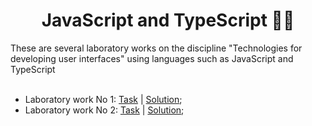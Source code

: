 <h1 align="center" color="red"> JavaScript and TypeScript 👨‍💻</h1>
These are several laboratory works on the discipline "Technologies for developing user interfaces" using languages such as JavaScript and TypeScript
<br><br> 
<ul>
    <li>Laboratory work No 1: <a href="https://github.com/zephyrXXX/User-interface-development-technology-part1/blob/main/Task/%D0%BB%D1%801%20TS(2%D1%87).docx">Task</a> | <a href="https://github.com/zephyrXXX/User-interface-development-technology-part1/tree/main/Solution/Lab1">Solution</a>;</li> 
    <li>Laboratory work No 2: <a href="https://github.com/zephyrXXX/User-interface-development-technology-part1/blob/main/Task/%D0%9B%D0%A02%20TS%20(2%D1%87).docx">Task</a> | <a href="https://github.com/zephyrXXX/User-interface-development-technology-part1/tree/main/Solution/Lab2">Solution</a>;</li> 
</ul>
  
<!-- 
  <li>: <a href="">Task</a> | <a href="">Solution</a>;</li> 
  <li>: <a href="">Task</a> | <a href="">Solution</a>;</li>
  
-->
